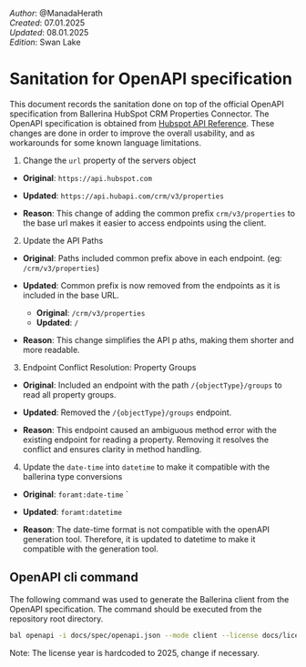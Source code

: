 _Author_:  @ManadaHerath \
_Created_: 07.01.2025 \
_Updated_: 08.01.2025 \
_Edition_: Swan Lake

# Sanitation for OpenAPI specification

This document records the sanitation done on top of the official OpenAPI specification from Ballerina HubSpot CRM Properties Connector. 
The OpenAPI specification is obtained from [Hubspot API Reference](https://github.com/HubSpot/HubSpot-public-api-spec-collection/blob/402616baec042e147306b92cd551b84d44708127/PublicApiSpecs/CRM/Properties/Rollouts/145899/v3/properties.json).
These changes are done in order to improve the overall usability, and as workarounds for some known language limitations.

1. Change the `url` property of the servers object
- **Original**: 
```https://api.hubspot.com```

- **Updated**: 
```https://api.hubapi.com/crm/v3/properties```

- **Reason**: This change of adding the common prefix `crm/v3/properties` to the base url makes it easier to access endpoints using the client.

2. Update the API Paths
- **Original**: Paths included common prefix above in each endpoint. (eg: ```/crm/v3/properties```)

- **Updated**: Common prefix is now removed from the endpoints as it is included in the base URL.
  - **Original**: ```/crm/v3/properties```
  - **Updated**: ```/```

- **Reason**: This change simplifies the API p aths, making them shorter and more readable.

3. Endpoint Conflict Resolution: Property Groups
- **Original**: Included an endpoint with the path `/{objectType}/groups` to read all property groups.

- **Updated**: Removed the `/{objectType}/groups` endpoint.

- **Reason**: This endpoint caused an ambiguous method error with the existing endpoint for reading a property. Removing it resolves the conflict and ensures clarity in method handling. 

4. Update the `date-time` into `datetime` to make it compatible with the ballerina type conversions
- **Original**: `foramt:date-time`
`
- **Updated**: `foramt:datetime`

- **Reason**: The date-time format is not compatible with the openAPI generation tool. Therefore, it is updated to datetime to make it compatible with the generation tool.

## OpenAPI cli command

The following command was used to generate the Ballerina client from the OpenAPI specification. The command should be executed from the repository root directory.

```bash
bal openapi -i docs/spec/openapi.json --mode client --license docs/license.txt -o ballerina
```
Note: The license year is hardcoded to 2025, change if necessary.
